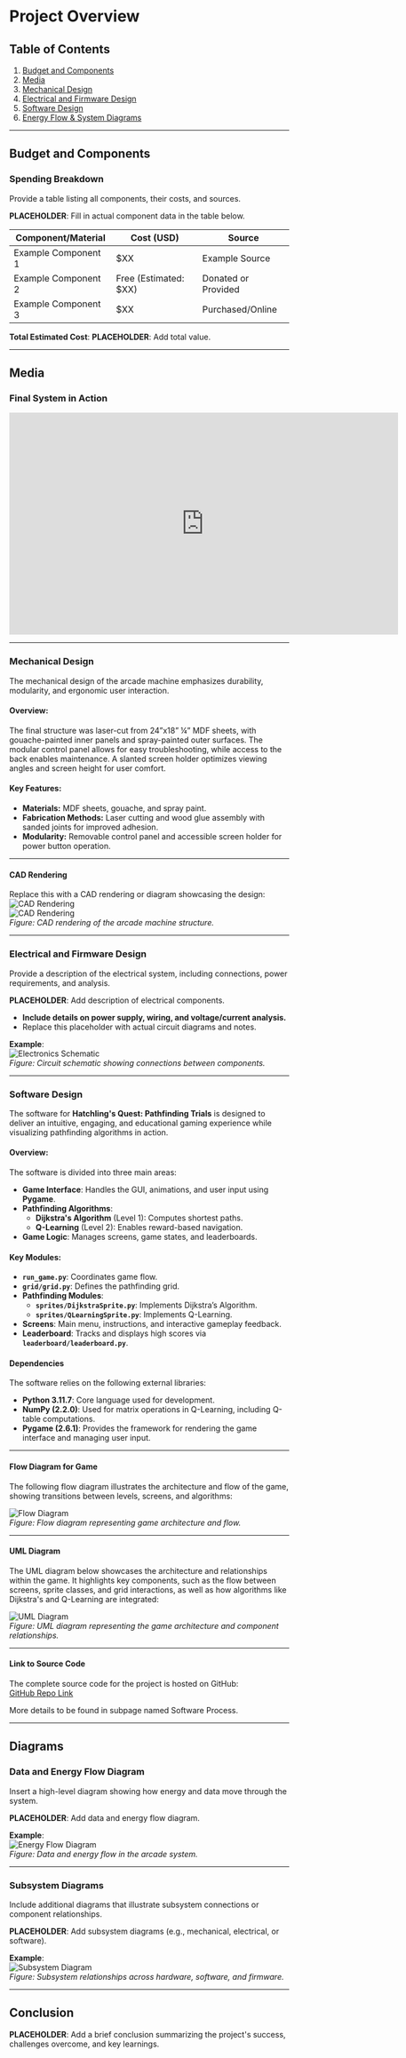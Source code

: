 # **Project Overview**

## Table of Contents

1. [Budget and Components](#budget-and-components)
2. [Media](#media)
3. [Mechanical Design](#mechanical-design)
4. [Electrical and Firmware Design](#electrical-and-firmware-design)
5. [Software Design](#software-design)
6. [Energy Flow & System Diagrams](#diagrams)

---

<model-viewer src="pathfinder.glb" ar ar-modes="scene-viewer webxr quick-look" camera-controls tone-mapping="neutral" poster="poster.png" shadow-intensity="1" camera-orbit="-1053deg 73.25deg 1.936m" field-of-view="30deg"> </model-viewer>

## **Budget and Components**

### Spending Breakdown

Provide a table listing all components, their costs, and sources.

**PLACEHOLDER**: Fill in actual component data in the table below.

| **Component/Material** | **Cost (USD)**        | **Source**          |
| ---------------------- | --------------------- | ------------------- |
| Example Component 1    | $XX                   | Example Source      |
| Example Component 2    | Free (Estimated: $XX) | Donated or Provided |
| Example Component 3    | $XX                   | Purchased/Online    |

**Total Estimated Cost**: **PLACEHOLDER**: Add total value.

---

## **Media**

### Final System in Action

<iframe src="https://albumizr.com/a/5Bc-" scrolling="no" frameborder="0" allowfullscreen width="700" height="400"></iframe>

---

### **Mechanical Design**

The mechanical design of the arcade machine emphasizes durability, modularity, and ergonomic user interaction.

#### Overview:

The final structure was laser-cut from 24”x18” ¼” MDF sheets, with gouache-painted inner panels and spray-painted outer surfaces. The modular control panel allows for easy troubleshooting, while access to the back enables maintenance. A slanted screen holder optimizes viewing angles and screen height for user comfort.

#### Key Features:

- **Materials:** MDF sheets, gouache, and spray paint.
- **Fabrication Methods:** Laser cutting and wood glue assembly with sanded joints for improved adhesion.
- **Modularity:** Removable control panel and accessible screen holder for power button operation.

---

#### **CAD Rendering**

Replace this with a CAD rendering or diagram showcasing the design:  
![CAD Rendering](/assets/img/cad_image.png)  
![CAD Rendering](/assets/img/cad_image_2.png)  
_Figure: CAD rendering of the arcade machine structure._

---

### Electrical and Firmware Design

Provide a description of the electrical system, including connections, power requirements, and analysis.

**PLACEHOLDER**: Add description of electrical components.

- **Include details on power supply, wiring, and voltage/current analysis.**
- Replace this placeholder with actual circuit diagrams and notes.

**Example**:  
![Electronics Schematic](PLACEHOLDER)  
_Figure: Circuit schematic showing connections between components._

---

### Software Design

The software for **Hatchling's Quest: Pathfinding Trials** is designed to deliver an intuitive, engaging, and educational gaming experience while visualizing pathfinding algorithms in action.

#### Overview:

The software is divided into three main areas:

- **Game Interface**: Handles the GUI, animations, and user input using **Pygame**.
- **Pathfinding Algorithms**:
  - **Dijkstra's Algorithm** (Level 1): Computes shortest paths.
  - **Q-Learning** (Level 2): Enables reward-based navigation.
- **Game Logic**: Manages screens, game states, and leaderboards.

#### Key Modules:

- **`run_game.py`**: Coordinates game flow.
- **`grid/grid.py`**: Defines the pathfinding grid.
- **Pathfinding Modules**:
  - **`sprites/DijkstraSprite.py`**: Implements Dijkstra’s Algorithm.
  - **`sprites/QLearningSprite.py`**: Implements Q-Learning.
- **Screens**: Main menu, instructions, and interactive gameplay feedback.
- **Leaderboard**: Tracks and displays high scores via **`leaderboard/leaderboard.py`**.

#### **Dependencies**

The software relies on the following external libraries:

- **Python 3.11.7**: Core language used for development.
- **NumPy (2.2.0)**: Used for matrix operations in Q-Learning, including Q-table computations.
- **Pygame (2.6.1)**: Provides the framework for rendering the game interface and managing user input.

---

#### **Flow Diagram for Game**

The following flow diagram illustrates the architecture and flow of the game, showing transitions between levels, screens, and algorithms:

![Flow Diagram](/assets/img/pathfinders_flow.png)  
_Figure: Flow diagram representing game architecture and flow._

---

#### **UML Diagram**

The UML diagram below showcases the architecture and relationships within the game. It highlights key components, such as the flow between screens, sprite classes, and grid interactions, as well as how algorithms like Dijkstra's and Q-Learning are integrated:

![UML Diagram](/assets/img/uml.png)  
_Figure: UML diagram representing the game architecture and component relationships._

---

#### **Link to Source Code**

The complete source code for the project is hosted on GitHub:  
[GitHub Repo Link](https://github.com/dakotacsk/pie_shortestpathfindingvisualization)

More details to be found in subpage named Software Process.

---

## **Diagrams**

### Data and Energy Flow Diagram

Insert a high-level diagram showing how energy and data move through the system.

**PLACEHOLDER**: Add data and energy flow diagram.

**Example**:  
![Energy Flow Diagram](/assets/img/energy_flow.png)  
_Figure: Data and energy flow in the arcade system._

---

### Subsystem Diagrams

Include additional diagrams that illustrate subsystem connections or component relationships.

**PLACEHOLDER**: Add subsystem diagrams (e.g., mechanical, electrical, or software).

**Example**:  
![Subsystem Diagram](PLACEHOLDER)  
_Figure: Subsystem relationships across hardware, software, and firmware._

---

## **Conclusion**

**PLACEHOLDER**: Add a brief conclusion summarizing the project's success, challenges overcome, and key learnings.
